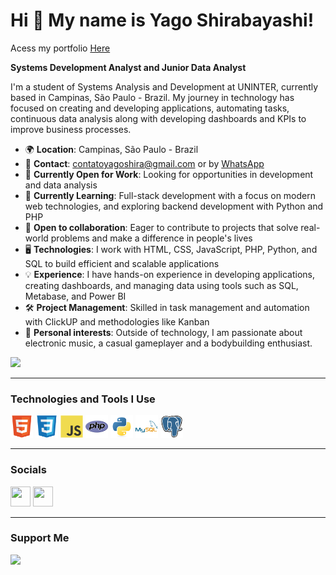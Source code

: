 Hi 👋 My name is Yago Shirabayashi!
==========================

Acess my portfolio [Here](https://yagoshira.github.io/portfolio/)

<b>Systems Development Analyst and Junior Data Analyst</b>  

I'm a student of Systems Analysis and Development at UNINTER, currently based in Campinas, São Paulo - Brazil. My journey in technology has focused on creating and developing applications, automating tasks, continuous data analysis along with developing dashboards and KPIs to improve business processes.

- 🌍 **Location**: Campinas, São Paulo - Brazil  
- 📧 **Contact**: [contatoyagoshira@gmail.com](mailto:contatoyagoshira@gmail.com) or by [WhatsApp](https://wa.me/+5519988291132)  
- 🚀 **Currently Open for Work**: Looking for opportunities in development and data analysis  
- 🧠 **Currently Learning**: Full-stack development with a focus on modern web technologies, and exploring backend development with Python and PHP  
- 🤝 **Open to collaboration**: Eager to contribute to projects that solve real-world problems and make a difference in people's lives  
- 🖥️ **Technologies**: I work with HTML, CSS, JavaScript, PHP, Python, and SQL to build efficient and scalable applications  
- 💡 **Experience**: I have hands-on experience in developing applications, creating dashboards, and managing data using tools such as SQL, Metabase, and Power BI  
- 🛠️ **Project Management**: Skilled in task management and automation with ClickUP and methodologies like Kanban  
- 🎵 **Personal interests**: Outside of technology, I am passionate about electronic music, a casual gameplayer and a bodybuilding enthusiast.  

<a href="https://github.com/YagoShira" target="_blank" rel="noreferrer"><img src="https://img.shields.io/github/followers/YagoShira?logo=github&style=for-the-badge&color=3382ed&labelColor=171717" /></a>

---

### Technologies and Tools I Use

<p align="left"> 
  <a href="https://developer.mozilla.org/en-US/docs/Web/HTML" target="_blank" rel="noreferrer"><img src="https://raw.githubusercontent.com/devicons/devicon/master/icons/html5/html5-original.svg" width="36" height="36" alt="HTML5" /></a> 
  <a href="https://developer.mozilla.org/en-US/docs/Web/CSS" target="_blank" rel="noreferrer"><img src="https://raw.githubusercontent.com/devicons/devicon/master/icons/css3/css3-original.svg" width="36" height="36" alt="CSS3" /></a> 
  <a href="https://www.javascript.com" target="_blank" rel="noreferrer"><img src="https://raw.githubusercontent.com/devicons/devicon/master/icons/javascript/javascript-original.svg" width="36" height="36" alt="JavaScript" /></a> 
  <a href="https://www.php.net" target="_blank" rel="noreferrer"><img src="https://raw.githubusercontent.com/devicons/devicon/master/icons/php/php-original.svg" width="36" height="36" alt="PHP" /></a> 
  <a href="https://www.python.org" target="_blank" rel="noreferrer"><img src="https://raw.githubusercontent.com/devicons/devicon/master/icons/python/python-original.svg" width="36" height="36" alt="Python" /></a> 
  <a href="https://www.mysql.com" target="_blank" rel="noreferrer"><img src="https://raw.githubusercontent.com/devicons/devicon/master/icons/mysql/mysql-original-wordmark.svg" width="36" height="36" alt="MySQL" /></a> 
  <a href="https://www.postgresql.org" target="_blank" rel="noreferrer"><img src="https://raw.githubusercontent.com/devicons/devicon/master/icons/postgresql/postgresql-original.svg" width="36" height="36" alt="PostgreSQL" /></a> 
</p>

---

### Socials

<p align="left"> 
  <a href="https://github.com/YagoShira" target="_blank" rel="noreferrer"><img src="https://github.githubassets.com/images/modules/logos_page/GitHub-Mark.png" width="32" height="32" /></a> 
  <a href="https://www.linkedin.com/in/yago-shirabayashi" target="_blank" rel="noreferrer"><img src="https://raw.githubusercontent.com/danielcranney/readme-generator/main/public/icons/socials/linkedin.svg" width="32" height="32" /></a> 
</p>

---

### Support Me

<a href="https://www.buymeacoffee.com/YagoShira"><img src="https://cdn.buymeacoffee.com/buttons/v2/default-yellow.png" width="150" /></a>
